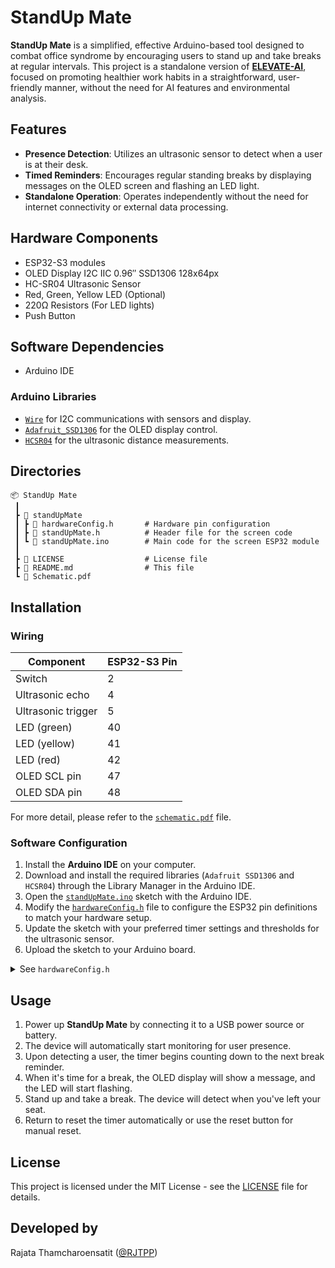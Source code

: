 # StandUp Mate

**StandUp Mate** is a simplified, effective Arduino-based tool designed to combat office syndrome by encouraging users to stand up and take breaks at regular intervals. This project is a standalone version of [**ELEVATE-AI**](https://github.com/RJTPP/ELEVATE-AI), focused on promoting healthier work habits in a straightforward, user-friendly manner, without the need for AI features and environmental analysis.

## Features

- **Presence Detection**: Utilizes an ultrasonic sensor to detect when a user is at their desk.
- **Timed Reminders**: Encourages regular standing breaks by displaying messages on the OLED screen and flashing an LED light.
- **Standalone Operation**: Operates independently without the need for internet connectivity or external data processing.

## Hardware Components

- ESP32-S3 modules
- OLED Display I2C IIC 0.96″ SSD1306 128x64px
- HC-SR04 Ultrasonic Sensor
- Red, Green, Yellow LED (Optional)
- 220Ω Resistors (For LED lights)
- Push Button

## Software Dependencies

- Arduino IDE

### Arduino Libraries

- [`Wire`](https://www.arduino.cc/reference/en/language/functions/communication/wire/) for I2C communications with sensors and display.
- [`Adafruit_SSD1306`](https://github.com/adafruit/Adafruit_SSD1306) for the OLED display control.
- [`HCSR04`](https://github.com/gamegine/HCSR04-ultrasonic-sensor-lib) for the ultrasonic distance measurements.

## Directories
```
📦 StandUp Mate
 ┃
 ┣ 📂 standUpMate
 ┃ ┣ 📜 hardwareConfig.h       # Hardware pin configuration
 ┃ ┣ 📜 standUpMate.h          # Header file for the screen code
 ┃ ┗ 📜 standUpMate.ino        # Main code for the screen ESP32 module
 ┃
 ┣ 📜 LICENSE                  # License file
 ┣ 📜 README.md                # This file
 ┗ 📜 Schematic.pdf
```

## Installation

### Wiring


| Component          | ESP32-S3 Pin |
| ------------------ | ------------ |
| Switch             | 2            |
| Ultrasonic echo    | 4            |
| Ultrasonic trigger | 5            |
| LED (green)        | 40           |
| LED (yellow)       | 41           |
| LED (red)          | 42           |
| OLED SCL pin       | 47           |
| OLED SDA pin       | 48           |

For more detail, please refer to the [`schematic.pdf`](/schematic.pdf) file.

### Software Configuration

1. Install the **Arduino IDE** on your computer.
2. Download and install the required libraries (`Adafruit SSD1306` and `HCSR04`) through the Library Manager in the Arduino IDE.
3. Open the [`standUpMate.ino`](/standUpMate/standUpMate.ino) sketch with the Arduino IDE.
4. Modify the [`hardwareConfig.h`](/standUpMate/hardwareConfig.h) file to configure the ESP32 pin definitions to match your hardware setup.
5. Update the sketch with your preferred timer settings and thresholds for the ultrasonic sensor.
6. Upload the sketch to your Arduino board.

<details>

<summary>See <code>hardwareConfig.h</code></summary>

<br>

```c
// hardwareConfig.h

#define SCREEN_WIDTH    128
#define SCREEN_HEIGHT   64
#define REFRESH_DELAY   16

#define OLED_SCL_PIN    47
#define OLED_SDA_PIN    48

#define US_ECHO_PIN     4
#define US_TRIGGER_PIN  5

#define LED_RED_PIN     42
#define LED_YELLOW_PIN  41
#define LED_GREEN_PIN   40
#define SWITCH_PIN      2
```

</details>

## Usage

1. Power up **StandUp Mate** by connecting it to a USB power source or battery.
2. The device will automatically start monitoring for user presence.
3. Upon detecting a user, the timer begins counting down to the next break reminder.
4. When it's time for a break, the OLED display will show a message, and the LED will start flashing.
5. Stand up and take a break. The device will detect when you've left your seat.
6. Return to reset the timer automatically or use the reset button for manual reset.


## License

This project is licensed under the MIT License - see the [LICENSE](/LICENSE) file for details.

## Developed by

Rajata Thamcharoensatit ([@RJTPP](https://github.com/RJTPP))
